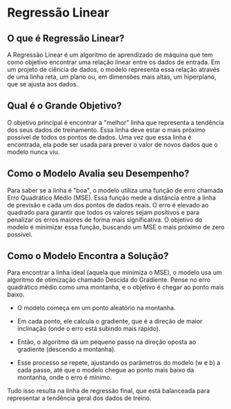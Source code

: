 # Regressão Linear

## O que é Regressão Linear?

A Regressão Linear é um algoritmo de aprendizado de máquina que tem como objetivo encontrar uma relação linear entre os dados de entrada. Em um projeto de ciência de dados, o modelo representa essa relação através de uma linha reta, um plano ou, em dimensões mais altas, um hiperplano, que se ajusta aos dados.

## Qual é o Grande Objetivo?
O objetivo principal é encontrar a "melhor" linha que representa a tendência dos seus dados de treinamento. Essa linha deve estar o mais próximo possível de todos os pontos de dados. Uma vez que essa linha é encontrada, ela pode ser usada para prever o valor de novos dados que o modelo nunca viu.

## Como o Modelo Avalia seu Desempenho?
Para saber se a linha é "boa", o modelo utiliza uma função de erro chamada Erro Quadrático Médio (MSE). Essa função mede a distância entre a linha de previsão e cada um dos pontos de dados reais. O erro é elevado ao quadrado para garantir que todos os valores sejam positivos e para penalizar os erros maiores de forma mais significativa. O objetivo do modelo é minimizar essa função, buscando um MSE o mais próximo de zero possível.

## Como o Modelo Encontra a Solução?
Para encontrar a linha ideal (aquela que minimiza o MSE), o modelo usa um algoritmo de otimização chamado Descida do Gradiente. Pense no erro quadrático médio como uma montanha, e o objetivo é chegar ao ponto mais baixo.

- O modelo começa em um ponto aleatório na montanha.

- Em cada ponto, ele calcula o gradiente, que é a direção de maior inclinação (onde o erro está subindo mais rápido).

- Então, o algoritmo dá um pequeno passo na direção oposta ao gradiente (descendo a montanha).

- Esse processo se repete, ajustando os parâmetros do modelo (w e b) a cada passo, até que o modelo chegue ao ponto mais baixo da montanha, onde o erro é mínimo.

Tudo isso resulta na linha de regressão final, que está balanceada para representar a tendência geral dos dados de treino.
